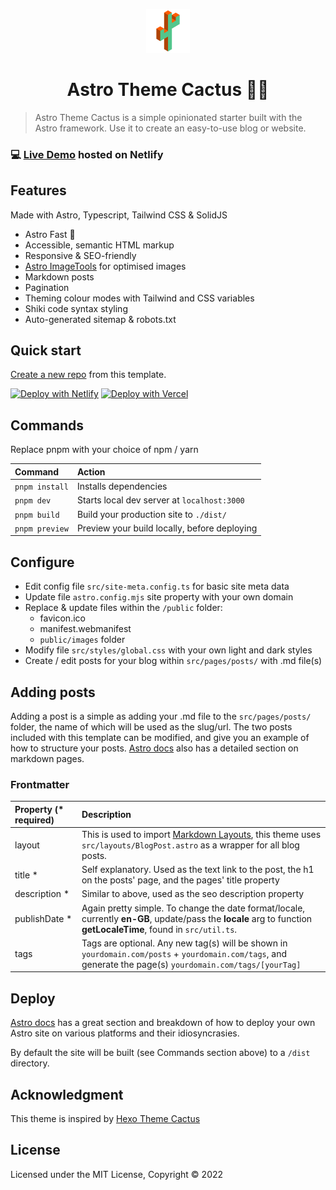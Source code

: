 <p align="center">
  <img alt="Astro Theme Cactus logo" src="./public/images/astro-theme-cactus.png" width="70" />
</p>
<h1 align="center">
  Astro Theme Cactus 🚀🌵
</h1>

> Astro Theme Cactus is a simple opinionated starter built with the Astro framework. Use it to create an easy-to-use blog or website.

### 💻 [Live Demo](https://astro-theme-cactus.netlify.app/) hosted on Netlify

## Features

Made with Astro, Typescript, Tailwind CSS & SolidJS

- Astro Fast 🚀
- Accessible, semantic HTML markup
- Responsive & SEO-friendly
- [Astro ImageTools](https://github.com/RafidMuhymin/astro-imagetools#readme) for optimised images
- Markdown posts
- Pagination
- Theming colour modes with Tailwind and CSS variables
- Shiki code syntax styling
- Auto-generated sitemap & robots.txt

## Quick start

[Create a new repo](https://github.com/chrismwilliams/astro-theme-cactus/generate) from this template.

[![Deploy with Netlify](https://www.netlify.com/img/deploy/button.svg)](https://app.netlify.com/start/deploy?repository=https://github.com/chrismwilliams/astro-theme-cactus) [![Deploy with Vercel](https://vercel.com/button)](https://vercel.com/new/clone?repository-url=https%3A%2F%2Fgithub.com%2Fchrismwilliams%2Fastro-theme-cactus&project-name=astro-theme-cactus)

## Commands

Replace pnpm with your choice of npm / yarn

| Command        | Action                                       |
| :------------- | :------------------------------------------- |
| `pnpm install` | Installs dependencies                        |
| `pnpm dev`     | Starts local dev server at `localhost:3000`  |
| `pnpm build`   | Build your production site to `./dist/`      |
| `pnpm preview` | Preview your build locally, before deploying |

## Configure

- Edit config file `src/site-meta.config.ts` for basic site meta data
- Update file `astro.config.mjs` site property with your own domain
- Replace & update files within the `/public` folder:
  - favicon.ico
  - manifest.webmanifest
  - `public/images` folder
- Modify file `src/styles/global.css` with your own light and dark styles
- Create / edit posts for your blog within `src/pages/posts/` with .md file(s)

## Adding posts

Adding a post is a simple as adding your .md file to the `src/pages/posts/` folder, the name of which will be used as the slug/url. The two posts included with this template can be modified, and give you an example of how to structure your posts. [Astro docs](https://docs.astro.build/en/guides/markdown-content/) also has a detailed section on markdown pages.

### Frontmatter

| Property (\* required) | Description                                                                                                                                                                                   |
| :--------------------- | :-------------------------------------------------------------------------------------------------------------------------------------------------------------------------------------------- |
| layout                 | This is used to import [Markdown Layouts](https://docs.astro.build/en/core-concepts/layouts/#markdown-layouts), this theme uses `src/layouts/BlogPost.astro` as a wrapper for all blog posts. |
| title \*               | Self explanatory. Used as the text link to the post, the h1 on the posts' page, and the pages' title property                                                                                 |
| description \*         | Similar to above, used as the seo description property                                                                                                                                        |
| publishDate \*         | Again pretty simple. To change the date format/locale, currently **en-GB**, update/pass the **locale** arg to function **getLocaleTime**, found in `src/util.ts`.                             |
| tags                   | Tags are optional. Any new tag(s) will be shown in `yourdomain.com/posts` + `yourdomain.com/tags`, and generate the page(s) `yourdomain.com/tags/[yourTag]`                                   |

## Deploy

[Astro docs](https://docs.astro.build/en/guides/deploy/) has a great section and breakdown of how to deploy your own Astro site on various platforms and their idiosyncrasies.

By default the site will be built (see Commands section above) to a `/dist` directory.

## Acknowledgment

This theme is inspired by [Hexo Theme Cactus](https://github.com/probberechts/hexo-theme-cactus)

## License

Licensed under the MIT License, Copyright © 2022
